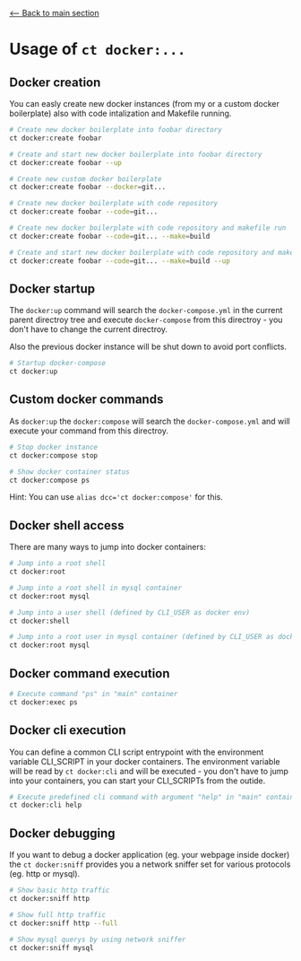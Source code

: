 [<-- Back to main section](../README.md)

# Usage of `ct docker:...`

## Docker creation

You can easly create new docker instances (from my or a custom docker boilerplate) also with code intalization
and Makefile running.

```bash
# Create new docker boilerplate into foobar directory
ct docker:create foobar

# Create and start new docker boilerplate into foobar directory
ct docker:create foobar --up

# Create new custom docker boilerplate 
ct docker:create foobar --docker=git...

# Create new docker boilerplate with code repository
ct docker:create foobar --code=git...

# Create new docker boilerplate with code repository and makefile run
ct docker:create foobar --code=git... --make=build

# Create and start new docker boilerplate with code repository and makefile run
ct docker:create foobar --code=git... --make=build --up
```

## Docker startup

The `docker:up` command will search the `docker-compose.yml` in the current parent directroy tree and
execute `docker-compose` from this directroy - you don't have to change the current directroy.

Also the previous docker instance will be shut down to avoid port conflicts.

```bash
# Startup docker-compose
ct docker:up
```

## Custom docker commands

As `docker:up` the `docker:compose` will search the `docker-compose.yml` and will execute your command
from this directroy.

```bash
# Stop docker instance
ct docker:compose stop

# Show docker container status
ct docker:compose ps
```

Hint: You can use `alias dcc='ct docker:compose'` for this.

## Docker shell access

There are many ways to jump into docker containers:

```bash
# Jump into a root shell
ct docker:root 

# Jump into a root shell in mysql container
ct docker:root mysql

# Jump into a user shell (defined by CLI_USER as docker env)
ct docker:shell 

# Jump into a root user in mysql container (defined by CLI_USER as docker env)
ct docker:root mysql
```

## Docker command execution

```bash
# Execute command "ps" in "main" container
ct docker:exec ps 
```

## Docker cli execution

You can define a common CLI script entrypoint with the environment variable CLI_SCRIPT in your docker containers.
The environment variable will be read by `ct docker:cli` and will be executed - you don't have to jump
into your containers, you can start your CLI_SCRIPTs from the outide.

```bash
# Execute predefined cli command with argument "help" in "main" container
ct docker:cli help
```

## Docker debugging

If you want to debug a docker application (eg. your webpage inside docker) the `ct docker:sniff` provides you
a network sniffer set for various protocols (eg. http or mysql).

```bash
# Show basic http traffic
ct docker:sniff http 

# Show full http traffic
ct docker:sniff http --full

# Show mysql querys by using network sniffer
ct docker:sniff mysql 
```
